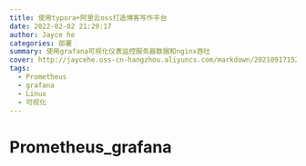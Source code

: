 ```yaml
---
title: 使用typora+阿里云oss打造博客写作平台
date: 2022-02-02 21:29:17
author: Jayce he
categories: 部署
summary: 使用grafana可视化仪表监控服务器数据和nginx吞吐
cover: http://jaycehe.oss-cn-hangzhou.aliyuncs.com/markdown/202109171525690.png
tags:
  - Prometheus
  - grafana
  - Linux
  - 可视化
---
```


# Prometheus_grafana